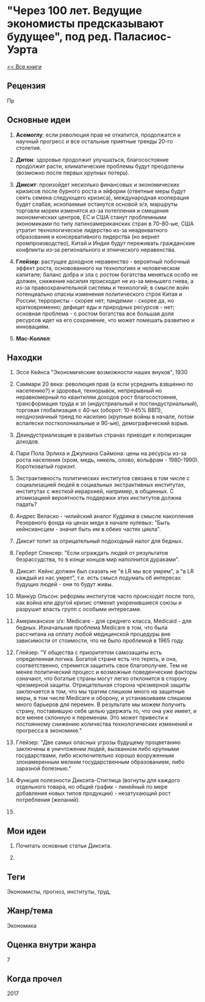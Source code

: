 # "Через 100 лет. Ведущие экономисты предсказывают будущее", под ред. Паласиос-Уэрта

[<< Все книги](../README.md)

## Рецензия

Пр


## Основные идеи

1. **Асемоглу**: если революция прав не откатится, продолжатся и научный прогресс и все остальные приятные тренды 20-го столетия.

2. **Дитон**: здоровье продолжит улучшаться, благосостояние продолжит расти, климатические проблемы будут преодолены (возможно после первых крупных потерь).

3. **Диксит**: произойдет несколько финансовых и экономических кризисов после бурного роста и эйфории (ответные меры будут сеять семена следующего кризиса), международная кооперация будет слабая, ископаемые останутся основой э/э, маршруты торговли морем изменятся из-за потепления и смещения экономических центров, ЕС и США станут проблемными экономиками по типу латиноамериканских стран в 70-80-ые, США утратит технологическое лидерство из-за неадекватного образования и консервативного лидерства (но вернет промпроизводство), Китай и Индия будут переживать гражданские конфликты из-за регионального и этнического неравенства.

4. **Глейзер**: растущее доходное неравенство - вероятный побочный эффект роста, основованного на технологиях и человеческом капитале; баланс добра и зла с ростом богатства меняться особо не должен, снижение насилия происходит не из-за меньшего гнева, а из-за правоохранительной системы и технологий; в смысле войн потенциально опасны изменения политического строя Китая и России; террористы - скорее нет; пандемии - скорее да, но кратковременно; дефицит еды и природных ресурсов - нет; основная проблема - с ростом богатства все большая доля ресурсов идет на его сохранение, что может помешать развитию и инновациям.

5. **Мас-Коллел**: 


## Находки

1. Эссе Кейнса "Экономические возможности наших внуков", 1930

2. Саммари 20 века: революция прав (а если усреднить взвшенно по населению?) и здоровья, технорывок, непрерывный но неравномерный по квантилям доходов рост благосостояния, трансформация труда и зп (индустриальный и постиндустриальный), торговая глобализация с 40-ых (оборот: 10->45% ВВП), неоднозначный тренд по насилию (крупные войны в начале, потом вспалески постколониальные и 90-ые), демографический взрыв.

3. Деиндустриализация в развитых странах приводит к поляризации доходов.

4. Пари Пола Эрлиха и Джулиана Саймона: цены на ресурсы из-за роста населения (хром, медь, никель, олово, вольфрам - 1980-1990). Коротковатый горизнт.

5. Экстрактивность политических институтов связана в том числе с социализацией людей в социальных экстрактивных институтах, институтах с жесткой иерархией, например, в общинных. С атомизацией вероятность поддержки этих институтов должна падать?

6. Андрес Веласко - чилийский аналог Кудрина в смысле накопления Резервного фонда на ценах меди в начале нулевых: "Быть кейнсиансцем - значит быть им в обеих частях цикла".

7. Диксит топит за отрицательный подоходный налог для бедных. 

8. Герберт Спенсер: "Если ограждать людей от результатов безрассудства, то в конце концов мир наполнится дураками".

9. Диксит: Кейнс должен был сказать не "в LR мы все умрем", а "в LR каждый из нас умрет", т.е. есть смысл подумать об интересах будущих людей - они то будут живы.

10. Манкур Ольсон: реформы институтов часто происходят после того, как война или другой кризис отменит укоренившиеся союзы и разрушит власть групп с особыми интересами.

11. Американское з/х: Medicare - для среднего класса, Medicaid - для бедных. Изначальная проблема Medicare в том, что была рассчитана на оплату любой медицинской процедуры вне зависимости от стоимости, что не было проблемой в 1965 году.

12. Глейзер: "У общества с приоритетом самозащиты есть определенная логика. Богатой стране есть что терять, и она, соответственно, стремится защитить свое благополучие. Тем не менее политический процесс и возможные поведенческие факторы означают, что богатые страны могут легко отклонится в сторону чрезмерной защиты. Отрицательная сторона чрезмерной защиты заключается в том, что мы тратим слишком много на защитные меры, в том числе Medicare и оборону, и устанавоиваем слишком много барьеров для перемен. В результате мы можем получить страну, поставившую себе целью удержать то, что она уже имеет, и все менее склонную к переменам. Это может привести к постоянному снижению количества технологических изменений и прогресса в экономике."

13. Глейзер: "Две самых опасных угрозы будущему процветанию заключены в уничтожении людей, вызванном либо крупными государствами, либо исключительно хорошо вооруженным злонамеренным мелким государственным образованием, либо заразной болезнью."

14. Функция полезности Диксита-Стиглица (вогнуты для каждого отдельного товара, но общий график - линейный по мере добавления новых типов продукции) - незатухающий рост потребления (желаний).

15.

## Мои идеи

1. Почитать основные статьи Диксита.

2.


## Теги

Экономисты, прогноз, институты, труд, 

## Жанр/тема

Экономика

## Оценка внутри жанра

7

## Когда прочел

2017
